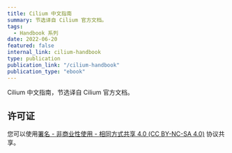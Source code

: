 ```yaml
---
title: Cilium 中文指南
summary: 节选译自 Cilium 官方文档。
tags:
  - Handbook 系列
date: 2022-06-20
featured: false
internal_link: cilium-handbook
type: publication
publication_link: "/cilium-handbook"
publication_type: "ebook"
---
```


Cilium 中文指南，节选译自 Cilium 官方文档。

## 许可证

您可以使用[署名 - 非商业性使用 - 相同方式共享 4.0 (CC BY-NC-SA 4.0)](https://creativecommons.org/licenses/by-nc-sa/4.0/deed.zh)  协议共享。
